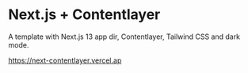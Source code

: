 # Next.js + Contentlayer

A template with Next.js 13 app dir, Contentlayer, Tailwind CSS and dark mode.

https://next-contentlayer.vercel.ap
